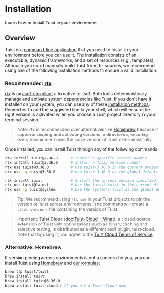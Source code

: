 # Installation

Learn how to install Tuist in your environment

## Overview

Tuist is a [command-line application](https://en.wikipedia.org/wiki/Command-line_interface) that you need to install in your environment before you can use it. The installation consists of an executable, dynamic frameworks, and a set of resources (e.g., templates). Although you could manually build Tuist from the sources, we recommend using one of the following installation methods to ensure a valid installation.

### Recommended: [rtx](https://github.com/jdx/rtx)

[rtx](https://github.com/jdx/rtx) is an [asdf-compliant](https://asdf-vm.com) alternative to asdf.
Both tools deterministically manage and activate system dependencies like Tuist.
If you don't have it installed on your system,
you can use any of these [installation methods](https://github.com/jdx/rtx#installation).
Remember to add the suggested line to your shell, which will ensure the right version is activated when you choose a Tuist project directory in your terminal session.

> Note: rtx is recommended over alternatives like [Homebrew](https://brew.sh) because it supports scoping and activating versions to directories, ensuring every environment uses the same version of Tuist deterministically.

Once installed, you can install Tuist through any of the following commands:


```bash
rtx install tuist@3.36.0      # Install a specific version number
rtx install tuist@3.36.0      # Install a fuzzy version number
rtx use tuist@3.36.0          # Use tuist-3.36.0 in the current project
rtx use -g tuist@3.36.0       # Use tuist-3.36.0 as the global default

rtx install tuist             # Install the current version specified in .tool-versions/.rtx.toml
rtx use tuist@latest          # Use the latest tuist in the current directory
rtx use -g tuist@system       # Use the system's tuist as the global default
```

> Tip: We recommend using `rtx use` in your Tuist projects to pin the version of Tuist across environments. The command will create a `.tool-versions` file containing the version of Tuist.

> Important: **Tuist Cloud** (<doc:Tuist-Cloud---What>), a closed-source extension of Tuist with optimizations such as binary caching and selective testing, is distributed as a different asdf plugin, tuist-cloud. Note that by using it, you agree to the [Tuist Cloud Terms of Service](https://tuist.io/terms/).

### Alternative: Homebrew

If version pinning across environments is not a concern for you,
you can install Tuist using [Homebrew](https://brew.sh) and [our formulas](https://github.com/tuist/homebrew-tuist):

```bash
brew tap tuist/tuist
brew install tuist
brew install tuist@3.36.0
brew install tuist-cloud # If you are a Tuist Cloud user
```
